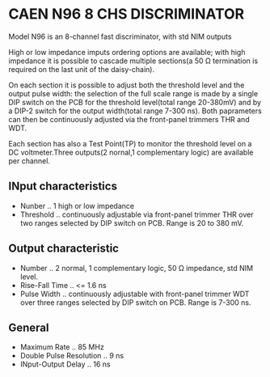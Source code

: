 <!-- N96.md --- 
;; 
;; Description: 
;; Author: Hongyi Wu(吴鸿毅)
;; Email: wuhongyi@qq.com 
;; Created: 五 3月  3 10:15:40 2017 (+0800)
;; Last-Updated: 五 3月  3 10:39:19 2017 (+0800)
;;           By: Hongyi Wu(吴鸿毅)
;;     Update #: 1
;; URL: http://wuhongyi.cn -->

# CAEN N96  8 CHS DISCRIMINATOR

Model N96 is an 8-channel fast discriminator, with std NIM outputs

High or low impedance imputs ordering options are available; with high impedance it is possible to cascade multiple sections(a 50 Ω termination is required on the last unit of the daisy-chain).

On each section it is possible to adjust both the threshold level and the output pulse width: the selection of the full scale range is made by a single DIP switch on the PCB for the threshold level(total range 20-380mV) and by a DIP-2 switch for the output width(total range 7-300 ns). Both paprameters can then be continuously adjusted via the front-panel trimmers THR and WDT.

Each section has also a Test Point(TP) to monitor the threshold level on a DC voltmeter.Three outputs(2 nornal,1 complementary logic) are available per channel.

## INput characteristics

- Nunber .. 1 high or low impedance
- Threshold .. continuously adjustable via front-panel trimmer THR over two ranges selected by DIP switch on PCB. Range is 20 to 380 mV.

## Output characteristic

- Number .. 2 normal, 1 complementary logic, 50 Ω impedance, std NIM level.
- Rise-Fall Time .. <= 1.6 ns
- Pulse Width .. continuously adjustable with front-panel trimmer WDT over three ranges selected by DIP switch on PCB. Range is 7-300 ns.

## General

- Maximum Rate .. 85 MHz
- Double Pulse Resolution .. 9 ns
- INput-Output Delay .. 16 ns



<!-- N96.md ends here -->
